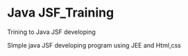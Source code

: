 # Java JSF_Training
 Trining to Java JSF developing

 SImple java JSF developing program using JEE and Html,css 
